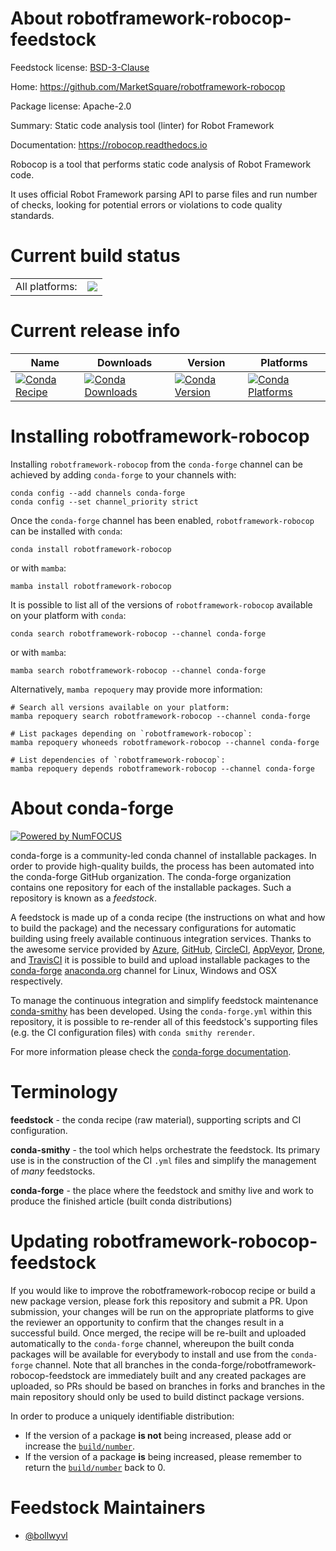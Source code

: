 About robotframework-robocop-feedstock
======================================

Feedstock license: [BSD-3-Clause](https://github.com/conda-forge/robotframework-robocop-feedstock/blob/main/LICENSE.txt)

Home: https://github.com/MarketSquare/robotframework-robocop

Package license: Apache-2.0

Summary: Static code analysis tool (linter) for Robot Framework

Documentation: https://robocop.readthedocs.io

Robocop is a tool that performs static code analysis of Robot Framework code.

It uses official Robot Framework parsing API to parse files and run number of
checks, looking for potential errors or violations to code quality standards.


Current build status
====================


<table><tr><td>All platforms:</td>
    <td>
      <a href="https://dev.azure.com/conda-forge/feedstock-builds/_build/latest?definitionId=12530&branchName=main">
        <img src="https://dev.azure.com/conda-forge/feedstock-builds/_apis/build/status/robotframework-robocop-feedstock?branchName=main">
      </a>
    </td>
  </tr>
</table>

Current release info
====================

| Name | Downloads | Version | Platforms |
| --- | --- | --- | --- |
| [![Conda Recipe](https://img.shields.io/badge/recipe-robotframework--robocop-green.svg)](https://anaconda.org/conda-forge/robotframework-robocop) | [![Conda Downloads](https://img.shields.io/conda/dn/conda-forge/robotframework-robocop.svg)](https://anaconda.org/conda-forge/robotframework-robocop) | [![Conda Version](https://img.shields.io/conda/vn/conda-forge/robotframework-robocop.svg)](https://anaconda.org/conda-forge/robotframework-robocop) | [![Conda Platforms](https://img.shields.io/conda/pn/conda-forge/robotframework-robocop.svg)](https://anaconda.org/conda-forge/robotframework-robocop) |

Installing robotframework-robocop
=================================

Installing `robotframework-robocop` from the `conda-forge` channel can be achieved by adding `conda-forge` to your channels with:

```
conda config --add channels conda-forge
conda config --set channel_priority strict
```

Once the `conda-forge` channel has been enabled, `robotframework-robocop` can be installed with `conda`:

```
conda install robotframework-robocop
```

or with `mamba`:

```
mamba install robotframework-robocop
```

It is possible to list all of the versions of `robotframework-robocop` available on your platform with `conda`:

```
conda search robotframework-robocop --channel conda-forge
```

or with `mamba`:

```
mamba search robotframework-robocop --channel conda-forge
```

Alternatively, `mamba repoquery` may provide more information:

```
# Search all versions available on your platform:
mamba repoquery search robotframework-robocop --channel conda-forge

# List packages depending on `robotframework-robocop`:
mamba repoquery whoneeds robotframework-robocop --channel conda-forge

# List dependencies of `robotframework-robocop`:
mamba repoquery depends robotframework-robocop --channel conda-forge
```


About conda-forge
=================

[![Powered by
NumFOCUS](https://img.shields.io/badge/powered%20by-NumFOCUS-orange.svg?style=flat&colorA=E1523D&colorB=007D8A)](https://numfocus.org)

conda-forge is a community-led conda channel of installable packages.
In order to provide high-quality builds, the process has been automated into the
conda-forge GitHub organization. The conda-forge organization contains one repository
for each of the installable packages. Such a repository is known as a *feedstock*.

A feedstock is made up of a conda recipe (the instructions on what and how to build
the package) and the necessary configurations for automatic building using freely
available continuous integration services. Thanks to the awesome service provided by
[Azure](https://azure.microsoft.com/en-us/services/devops/), [GitHub](https://github.com/),
[CircleCI](https://circleci.com/), [AppVeyor](https://www.appveyor.com/),
[Drone](https://cloud.drone.io/welcome), and [TravisCI](https://travis-ci.com/)
it is possible to build and upload installable packages to the
[conda-forge](https://anaconda.org/conda-forge) [anaconda.org](https://anaconda.org/)
channel for Linux, Windows and OSX respectively.

To manage the continuous integration and simplify feedstock maintenance
[conda-smithy](https://github.com/conda-forge/conda-smithy) has been developed.
Using the ``conda-forge.yml`` within this repository, it is possible to re-render all of
this feedstock's supporting files (e.g. the CI configuration files) with ``conda smithy rerender``.

For more information please check the [conda-forge documentation](https://conda-forge.org/docs/).

Terminology
===========

**feedstock** - the conda recipe (raw material), supporting scripts and CI configuration.

**conda-smithy** - the tool which helps orchestrate the feedstock.
                   Its primary use is in the construction of the CI ``.yml`` files
                   and simplify the management of *many* feedstocks.

**conda-forge** - the place where the feedstock and smithy live and work to
                  produce the finished article (built conda distributions)


Updating robotframework-robocop-feedstock
=========================================

If you would like to improve the robotframework-robocop recipe or build a new
package version, please fork this repository and submit a PR. Upon submission,
your changes will be run on the appropriate platforms to give the reviewer an
opportunity to confirm that the changes result in a successful build. Once
merged, the recipe will be re-built and uploaded automatically to the
`conda-forge` channel, whereupon the built conda packages will be available for
everybody to install and use from the `conda-forge` channel.
Note that all branches in the conda-forge/robotframework-robocop-feedstock are
immediately built and any created packages are uploaded, so PRs should be based
on branches in forks and branches in the main repository should only be used to
build distinct package versions.

In order to produce a uniquely identifiable distribution:
 * If the version of a package **is not** being increased, please add or increase
   the [``build/number``](https://docs.conda.io/projects/conda-build/en/latest/resources/define-metadata.html#build-number-and-string).
 * If the version of a package **is** being increased, please remember to return
   the [``build/number``](https://docs.conda.io/projects/conda-build/en/latest/resources/define-metadata.html#build-number-and-string)
   back to 0.

Feedstock Maintainers
=====================

* [@bollwyvl](https://github.com/bollwyvl/)


<!-- dummy commit to enable rerendering -->

